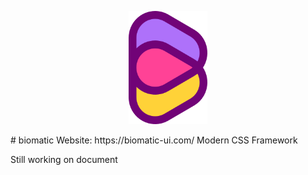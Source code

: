 <p align="center">
  <img width=25% src="https://raw.githubusercontent.com/BioMaRu/biomatic/readme-resource/readme-images/logo.png">
</p>
# biomatic
Website: https://biomatic-ui.com/
Modern CSS Framework

Still working on document
